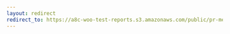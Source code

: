 ```yaml
---
layout: redirect
redirect_to: https://a8c-woo-test-reports.s3.amazonaws.com/public/pr-merge/38981/api/index.html
---
```

